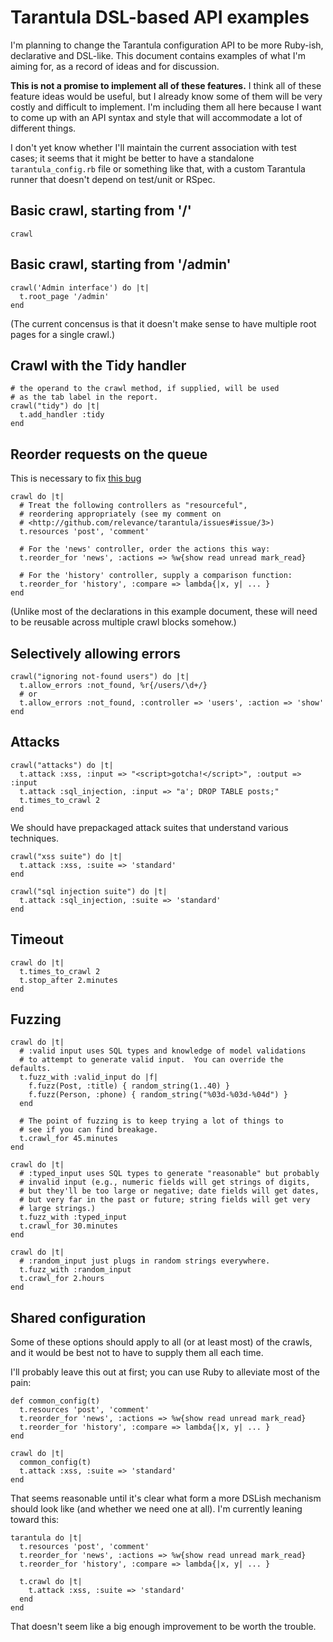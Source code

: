 # Tarantula DSL-based API examples

I'm planning to change the Tarantula configuration API to be more
Ruby-ish, declarative and DSL-like.
This document contains examples of what I'm aiming for, 
as a record of ideas and for discussion.

**This is not a promise to implement all of these features.**
I think all of these feature ideas would be useful, but I already know
some of them will be very costly and difficult to implement.
I'm including them all here because I want to come up with an API
syntax and style that will accommodate a lot of different things.

I don't yet know whether I'll maintain the current association with
test cases; it seems that it might be better to have a standalone
`tarantula_config.rb` file or something like that, with a custom 
Tarantula runner that doesn't depend on test/unit or RSpec.

## Basic crawl, starting from '/'

    crawl
    
## Basic crawl, starting from '/admin'

    crawl('Admin interface') do |t|
      t.root_page '/admin'
    end
    
(The current concensus is that it doesn't make sense to have multiple
root pages for a single crawl.)
    
## Crawl with the Tidy handler

    # the operand to the crawl method, if supplied, will be used
    # as the tab label in the report.
    crawl("tidy") do |t|
      t.add_handler :tidy
    end
    
## Reorder requests on the queue

This is necessary to fix [this bug](http://github.com/relevance/tarantula/issues#issue/3)

    crawl do |t|
      # Treat the following controllers as "resourceful",
      # reordering appropriately (see my comment on
      # <http://github.com/relevance/tarantula/issues#issue/3>)
      t.resources 'post', 'comment'
      
      # For the 'news' controller, order the actions this way:
      t.reorder_for 'news', :actions => %w{show read unread mark_read}
      
      # For the 'history' controller, supply a comparison function:
      t.reorder_for 'history', :compare => lambda{|x, y| ... }
    end
    
(Unlike most of the declarations in this example document, these will
need to be reusable across multiple crawl blocks somehow.)

## Selectively allowing errors

    crawl("ignoring not-found users") do |t|
      t.allow_errors :not_found, %r{/users/\d+/}
      # or
      t.allow_errors :not_found, :controller => 'users', :action => 'show'
    end

## Attacks

    crawl("attacks") do |t|
      t.attack :xss, :input => "<script>gotcha!</script>", :output => :input
      t.attack :sql_injection, :input => "a'; DROP TABLE posts;"
      t.times_to_crawl 2
    end
    
We should have prepackaged attack suites that understand various techniques.

    crawl("xss suite") do |t|
      t.attack :xss, :suite => 'standard'
    end
    
    crawl("sql injection suite") do |t|
      t.attack :sql_injection, :suite => 'standard'
    end
    
## Timeout

    crawl do |t|
      t.times_to_crawl 2
      t.stop_after 2.minutes
    end
    
## Fuzzing

    crawl do |t|
      # :valid input uses SQL types and knowledge of model validations
      # to attempt to generate valid input.  You can override the defaults.
      t.fuzz_with :valid_input do |f|
        f.fuzz(Post, :title) { random_string(1..40) }
        f.fuzz(Person, :phone) { random_string("%03d-%03d-%04d") }
      end
      
      # The point of fuzzing is to keep trying a lot of things to 
      # see if you can find breakage.
      t.crawl_for 45.minutes
    end
    
    crawl do |t|
      # :typed_input uses SQL types to generate "reasonable" but probably
      # invalid input (e.g., numeric fields will get strings of digits, 
      # but they'll be too large or negative; date fields will get dates,
      # but very far in the past or future; string fields will get very 
      # large strings.)
      t.fuzz_with :typed_input
      t.crawl_for 30.minutes
    end
    
    crawl do |t|
      # :random_input just plugs in random strings everywhere.
      t.fuzz_with :random_input
      t.crawl_for 2.hours
    end

## Shared configuration

Some of these options should apply to all (or at least most) of
the crawls, and it would be best not to have to supply them all each
time.

I'll probably leave this out at first; you can use Ruby to alleviate most
of the pain:

    def common_config(t)
      t.resources 'post', 'comment'
      t.reorder_for 'news', :actions => %w{show read unread mark_read}
      t.reorder_for 'history', :compare => lambda{|x, y| ... }
    end

    crawl do |t|
      common_config(t)
      t.attack :xss, :suite => 'standard'
    end

That seems reasonable until it's clear what form a more DSLish mechanism
should look like (and whether we need one at all).  I'm currently leaning
toward this:

    tarantula do |t|
      t.resources 'post', 'comment'
      t.reorder_for 'news', :actions => %w{show read unread mark_read}
      t.reorder_for 'history', :compare => lambda{|x, y| ... }

      t.crawl do |t|
        t.attack :xss, :suite => 'standard'
      end
    end

That doesn't seem like a big enough improvement to be worth the trouble.
